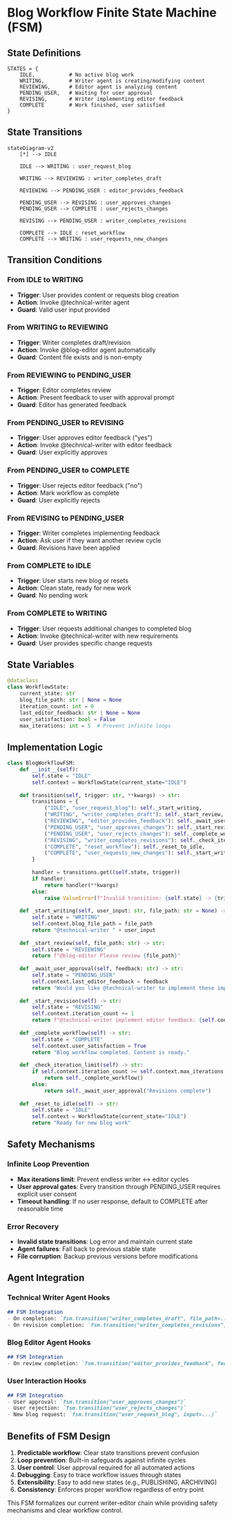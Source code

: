 # Blog Workflow Finite State Machine (FSM)

## State Definitions

```
STATES = {
    IDLE,           # No active blog work
    WRITING,        # Writer agent is creating/modifying content
    REVIEWING,      # Editor agent is analyzing content
    PENDING_USER,   # Waiting for user approval
    REVISING,       # Writer implementing editor feedback
    COMPLETE        # Work finished, user satisfied
}
```

## State Transitions

```mermaid
stateDiagram-v2
    [*] --> IDLE
    
    IDLE --> WRITING : user_request_blog
    
    WRITING --> REVIEWING : writer_completes_draft
    
    REVIEWING --> PENDING_USER : editor_provides_feedback
    
    PENDING_USER --> REVISING : user_approves_changes
    PENDING_USER --> COMPLETE : user_rejects_changes
    
    REVISING --> PENDING_USER : writer_completes_revisions
    
    COMPLETE --> IDLE : reset_workflow
    COMPLETE --> WRITING : user_requests_new_changes
```

## Transition Conditions

### From IDLE to WRITING
- **Trigger**: User provides content or requests blog creation
- **Action**: Invoke @technical-writer agent
- **Guard**: Valid user input provided

### From WRITING to REVIEWING  
- **Trigger**: Writer completes draft/revision
- **Action**: Invoke @blog-editor agent automatically
- **Guard**: Content file exists and is non-empty

### From REVIEWING to PENDING_USER
- **Trigger**: Editor completes review
- **Action**: Present feedback to user with approval prompt
- **Guard**: Editor has generated feedback

### From PENDING_USER to REVISING
- **Trigger**: User approves editor feedback ("yes")
- **Action**: Invoke @technical-writer with editor feedback
- **Guard**: User explicitly approves

### From PENDING_USER to COMPLETE
- **Trigger**: User rejects editor feedback ("no") 
- **Action**: Mark workflow as complete
- **Guard**: User explicitly rejects

### From REVISING to PENDING_USER
- **Trigger**: Writer completes implementing feedback
- **Action**: Ask user if they want another review cycle
- **Guard**: Revisions have been applied

### From COMPLETE to IDLE
- **Trigger**: User starts new blog or resets
- **Action**: Clean state, ready for new work
- **Guard**: No pending work

### From COMPLETE to WRITING
- **Trigger**: User requests additional changes to completed blog
- **Action**: Invoke @technical-writer with new requirements
- **Guard**: User provides specific change requests

## State Variables

```python
@dataclass
class WorkflowState:
    current_state: str
    blog_file_path: str | None = None
    iteration_count: int = 0
    last_editor_feedback: str | None = None
    user_satisfaction: bool = False
    max_iterations: int = 5  # Prevent infinite loops
```

## Implementation Logic

```python
class BlogWorkflowFSM:
    def __init__(self):
        self.state = "IDLE"
        self.context = WorkflowState(current_state="IDLE")
    
    def transition(self, trigger: str, **kwargs) -> str:
        transitions = {
            ("IDLE", "user_request_blog"): self._start_writing,
            ("WRITING", "writer_completes_draft"): self._start_review,
            ("REVIEWING", "editor_provides_feedback"): self._await_user_approval,
            ("PENDING_USER", "user_approves_changes"): self._start_revision,
            ("PENDING_USER", "user_rejects_changes"): self._complete_workflow,
            ("REVISING", "writer_completes_revisions"): self._check_iteration_limit,
            ("COMPLETE", "reset_workflow"): self._reset_to_idle,
            ("COMPLETE", "user_requests_new_changes"): self._start_writing,
        }
        
        handler = transitions.get((self.state, trigger))
        if handler:
            return handler(**kwargs)
        else:
            raise ValueError(f"Invalid transition: {self.state} -> {trigger}")
    
    def _start_writing(self, user_input: str, file_path: str = None) -> str:
        self.state = "WRITING"
        self.context.blog_file_path = file_path
        return "@technical-writer " + user_input
    
    def _start_review(self, file_path: str) -> str:
        self.state = "REVIEWING" 
        return f"@blog-editor Please review {file_path}"
    
    def _await_user_approval(self, feedback: str) -> str:
        self.state = "PENDING_USER"
        self.context.last_editor_feedback = feedback
        return "Would you like @technical-writer to implement these improvements? (yes/no)"
    
    def _start_revision(self) -> str:
        self.state = "REVISING"
        self.context.iteration_count += 1
        return f"@technical-writer implement editor feedback: {self.context.last_editor_feedback}"
    
    def _complete_workflow(self) -> str:
        self.state = "COMPLETE"
        self.context.user_satisfaction = True
        return "Blog workflow completed. Content is ready."
    
    def _check_iteration_limit(self) -> str:
        if self.context.iteration_count >= self.context.max_iterations:
            return self._complete_workflow()
        else:
            return self._await_user_approval("Revisions complete")
    
    def _reset_to_idle(self) -> str:
        self.state = "IDLE"
        self.context = WorkflowState(current_state="IDLE")
        return "Ready for new blog work"
```

## Safety Mechanisms

### Infinite Loop Prevention
- **Max iterations limit**: Prevent endless writer ↔ editor cycles
- **User approval gates**: Every transition through PENDING_USER requires explicit user consent
- **Timeout handling**: If no user response, default to COMPLETE after reasonable time

### Error Recovery
- **Invalid state transitions**: Log error and maintain current state
- **Agent failures**: Fall back to previous stable state
- **File corruption**: Backup previous versions before modifications

## Agent Integration

### Technical Writer Agent Hooks
```markdown
## FSM Integration
- On completion: `fsm.transition("writer_completes_draft", file_path=...)`
- On revision completion: `fsm.transition("writer_completes_revisions")`
```

### Blog Editor Agent Hooks  
```markdown
## FSM Integration
- On review completion: `fsm.transition("editor_provides_feedback", feedback=...)`
```

### User Interaction Hooks
```markdown
## FSM Integration
- User approval: `fsm.transition("user_approves_changes")`
- User rejection: `fsm.transition("user_rejects_changes")`
- New blog request: `fsm.transition("user_request_blog", input=...)`
```

## Benefits of FSM Design

1. **Predictable workflow**: Clear state transitions prevent confusion
2. **Loop prevention**: Built-in safeguards against infinite cycles  
3. **User control**: User approval required for all automated actions
4. **Debugging**: Easy to trace workflow issues through states
5. **Extensibility**: Easy to add new states (e.g., PUBLISHING, ARCHIVING)
6. **Consistency**: Enforces proper workflow regardless of entry point

This FSM formalizes our current writer-editor chain while providing safety mechanisms and clear workflow control.